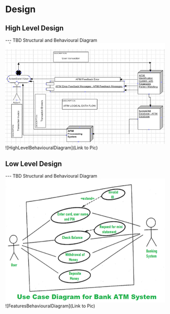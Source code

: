 # Design

## High Level Design 

--- TBD Structural and Behavioural Diagram
![HighLevelStructuralDiagram](https://github.com/Chinnam-Narendra-Prasad/CASHPOINT-TRANSACTION-SYSTEM/blob/main/2_Design/high%20level.png)
![HighLevelBehaviouralDiagram](Link to Pic)

## Low Level Design 

--- TBD Structural and Behavioural Diagram
![FeaturesLevelStructuralDiagram](https://github.com/Chinnam-Narendra-Prasad/CASHPOINT-TRANSACTION-SYSTEM/blob/main/2_Design/low%20design.png)
![FeaturesBehaviouralDiagram](Link to Pic)
